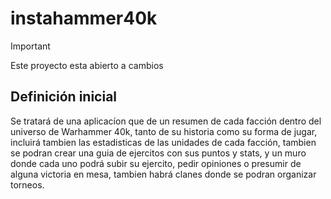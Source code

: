 # instahammer40k
>[!IMPORTANT]
>Este proyecto esta abierto a cambios 
## Definición inicial
Se tratará de una aplicacíon que de un resumen de cada facción dentro del universo de Warhammer 40k, tanto de su historia como su forma de jugar, incluirá tambien las estadisticas de las unidades de cada facción, tambien se podran crear una guia de ejercitos con sus puntos y stats, y un muro donde cada uno podrá subir su ejercito, pedir opiniones o presumir de alguna victoria en mesa, tambien habrá clanes donde se podran organizar torneos. 
